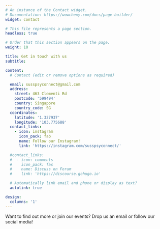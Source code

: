 ```yaml
---
# An instance of the Contact widget.
# Documentation: https://wowchemy.com/docs/page-builder/
widget: contact

# This file represents a page section.
headless: true

# Order that this section appears on the page.
weight: 10

title: Get in touch with us
subtitle: 

content:
  # Contact (edit or remove options as required)

  email: susspsyconnect@gmail.com
  address:
    street: 463 Clementi Rd
    postcode: '599494'
    country: Singapore
    country_code: SG
  coordinates:
    latitude: '1.327937'
    longitude: '103.775688'
  contact_links:
    - icon: instagram
      icon_pack: fab
      name: Follow our Instagram!
      link: 'https://instagram.com/susspsyconnect/'

  #contact_links:
  #  - icon: comments
  #    icon_pack: fas
  #    name: Discuss on Forum
  #    link: 'https://discourse.gohugo.io'

  # Automatically link email and phone or display as text?
  autolink: true

design:
  columns: '1'
---
```


Want to find out more or join our events? Drop us an email or follow our social media!
